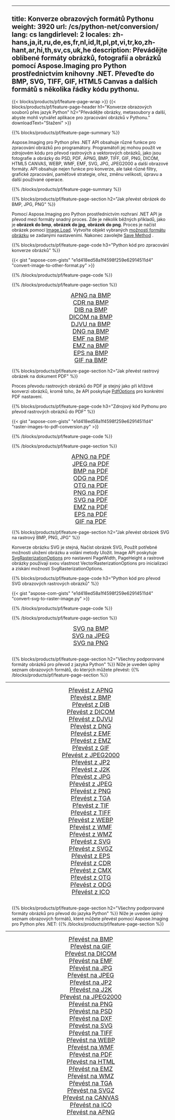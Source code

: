 ﻿
---
title: Konverze obrazových formátů Pythonu 
weight: 3920
url: /cs/python-net/conversion/ 
lang: cs
langdirlevel: 2
locales: zh-hans,ja,it,ru,de,es,fr,nl,id,lt,pl,pt,vi,tr,ko,zh-hant,ar,hi,th,sv,cs,uk,he
description: Převádějte oblíbené formáty obrázků, fotografií a obrázků pomocí Aspose.Imaging pro Python prostřednictvím knihovny .NET. Převeďte do BMP, SVG, TIFF, GIF, HTML5 Canvas a dalších formátů s několika řádky kódu pythonu.
---

{{< blocks/products/pf/feature-page-wrap >}}
{{< blocks/products/pf/feature-page-header h1="Konverze obrazových souborů přes jazyk Python" h2="Převádějte obrázky, metasoubory a další, abyste mohli vytvářet aplikace pro zpracování obrázků v Pythonu." downloadText="Stažení" >}}

{{% blocks/products/pf/feature-page-summary %}}

Aspose.Imaging pro Python přes .NET API obsahuje různé funkce pro zpracování obrázků pro programátory. Programátoři jej mohou použít ve zdrojovém kódu pro převod rastrových a vektorových obrázků, jako jsou fotografie a obrázky do PSD, PDF, APNG, BMP, TIFF, GIF, PNG, DICOM, HTML5 CANVAS, WEBP, WMF, EMF, SVG, JPG, JPEG2000 a další obrazové formáty. API obsahuje nejen funkce pro konverze, ale také různé filtry, grafické zpracování, paměťové strategie, ořez, změnu velikosti, úpravu a další používané operace.

{{% /blocks/products/pf/feature-page-summary  %}}

{{% blocks/products/pf/feature-page-section  h2="Jak převést obrázek do BMP, JPG, PNG" %}}

Pomocí Aspose.Imaging pro Python prostřednictvím rozhraní .NET API je převod mezi formáty snadný proces. Zde je několik běžných příkladů, jako je **obrázek do bmp**, **obrázek do jpg**, **obrázek do png**. Proces je načíst obrázek pomocí [Image.Load](https://apireference.aspose.com/imaging/net/aspose.imaging/image/methods/load). Vytvořte objekt vybraných [možností formátu obrázku](https://apireference.aspose.com/imaging/net/aspose.imaging.imageoptions) se zadanými nastaveními. Nakonec zavolejte [Save Method](https://apireference.aspose.com/imaging/net/aspose.imaging.image/save/methods/4) .

{{% blocks/products/pf/feature-page-code h3="Python kód pro zpracování konverze obrázků" %}}

{{< gist "aspose-com-gists" "e1d418ed58a1f4598f259e62914511d4" "convert-image-to-other-format.py" >}}

{{% /blocks/products/pf/feature-page-code  %}}

{{% /blocks/products/pf/feature-page-section %}}

<div class="container-fluid productfamilypage bg-gray">
    <div class="convertypes bg-gray agp-content section">
        <div class="container">
		<div class="row other-converters" style="gap: 10px;font-size: 19px;text-align:center;">
		   <div class="col-md-2 other-converter remove-lp remove-rp">
		      <a href="/imaging/cs/python-net/conversion/apng-to-bmp/" style="padding:15px;">APNG na BMP</a>
		   </div>
		   <div class="col-md-2 other-converter remove-lp remove-rp">
		      <a href="/imaging/cs/python-net/conversion/cdr-to-bmp/" style="padding:15px;">CDR na BMP</a>
		   </div>
		   <div class="col-md-2 other-converter remove-lp remove-rp">
		      <a href="/imaging/cs/python-net/conversion/dib-to-bmp/" style="padding:15px;">DIB na BMP</a>
		   </div>
		   <div class="col-md-2 other-converter remove-lp remove-rp">
		      <a href="/imaging/cs/python-net/conversion/dicom-to-bmp/" style="padding:15px;">DICOM na BMP</a>
		   </div>
 		   <div class="col-md-2 other-converter remove-lp remove-rp">
		      <a href="/imaging/cs/python-net/conversion/djvu-to-bmp/" style="padding:15px;">DJVU na BMP</a>
		   </div>
		   <div class="col-md-2 other-converter remove-lp remove-rp">
		      <a href="/imaging/cs/python-net/conversion/dng-to-bmp/" style="padding:15px;">DNG na BMP</a>
		   </div>
		   <div class="col-md-2 other-converter remove-lp remove-rp">
		      <a href="/imaging/cs/python-net/conversion/emf-to-bmp/" style="padding:15px;">EMF na BMP</a>
		   </div>
		   <div class="col-md-2 other-converter remove-lp remove-rp">
		      <a href="/imaging/cs/python-net/conversion/emz-to-bmp/" style="padding:15px;">EMZ na BMP</a>
		   </div>
		   <div class="col-md-2 other-converter remove-lp remove-rp">
		      <a href="/imaging/cs/python-net/conversion/eps-to-bmp/" style="padding:15px;">EPS na BMP</a>
		   </div>
		   <div class="col-md-2 other-converter remove-lp remove-rp">
		      <a href="/imaging/cs/python-net/conversion/gif-to-bmp/" style="padding:15px;">GIF na BMP</a>
		   </div>
		</div>
	</div>
    </div>
</div>

{{% blocks/products/pf/feature-page-section  h2="Jak převést rastrový obrázek na dokument PDF" %}}

Proces převodu rastrových obrázků do PDF je stejný jako při křížové konverzi obrázků, kromě toho, že API poskytuje [PdfOptions](https://apireference.aspose.com/imaging/net/aspose.imaging.imageoptions/pdfoptions) pro konkrétní PDF nastavení.

{{% blocks/products/pf/feature-page-code h3="Zdrojový kód Pythonu pro převod rastrových obrázků do PDF" %}}

{{< gist "aspose-com-gists" "e1d418ed58a1f4598f259e62914511d4" "raster-images-to-pdf-conversion.py" >}}

{{% /blocks/products/pf/feature-page-code  %}}

{{% /blocks/products/pf/feature-page-section %}}

<div class="container-fluid productfamilypage bg-gray">
    <div class="convertypes bg-gray agp-content section">
        <div class="container">
		<div class="row other-converters" style="gap: 10px;font-size: 19px;text-align:center;">
		   <div class="col-md-2 other-converter remove-lp remove-rp">
		      <a href="/imaging/cs/python-net/conversion/apng-to-PDF/" style="padding:15px;">APNG na PDF</a>
		   </div>
		   <div class="col-md-2 other-converter remove-lp remove-rp">
		      <a href="/imaging/cs/python-net/conversion/jpeg-to-PDF/" style="padding:15px;">JPEG na PDF</a>
		   </div>
		   <div class="col-md-2 other-converter remove-lp remove-rp">
		      <a href="/imaging/cs/python-net/conversion/bmp-to-PDF/" style="padding:15px;">BMP na PDF</a>
		   </div>
		   <div class="col-md-2 other-converter remove-lp remove-rp">
		      <a href="/imaging/cs/python-net/conversion/odg-to-PDF/" style="padding:15px;">ODG na PDF</a>
		   </div>
 		   <div class="col-md-2 other-converter remove-lp remove-rp">
		      <a href="/imaging/cs/python-net/conversion/otg-to-PDF/" style="padding:15px;">OTG na PDF</a>
		   </div>
		   <div class="col-md-2 other-converter remove-lp remove-rp">
		      <a href="/imaging/cs/python-net/conversion/png-to-PDF/" style="padding:15px;">PNG na PDF</a>
		   </div>
		   <div class="col-md-2 other-converter remove-lp remove-rp">
		      <a href="/imaging/cs/python-net/conversion/svg-to-PDF/" style="padding:15px;">SVG na PDF</a>
		   </div>
		   <div class="col-md-2 other-converter remove-lp remove-rp">
		      <a href="/imaging/cs/python-net/conversion/emz-to-PDF/" style="padding:15px;">EMZ na PDF</a>
		   </div>
		   <div class="col-md-2 other-converter remove-lp remove-rp">
		      <a href="/imaging/cs/python-net/conversion/eps-to-PDF/" style="padding:15px;">EPS na PDF</a>
		   </div>
		   <div class="col-md-2 other-converter remove-lp remove-rp">
		      <a href="/imaging/cs/python-net/conversion/gif-to-PDF/" style="padding:15px;">GIF na PDF</a>
		   </div>
		</div>
	</div>
    </div>
</div>

{{% blocks/products/pf/feature-page-section  h2="Jak převést obrázek SVG na rastrový BMP, PNG, JPG" %}}

Konverze obrázku SVG je stejná, Načíst obrázek SVG, Použít potřebné možnosti uložení obrázku a volání metody Uložit. Image API poskytuje [SvgRasterizationOptions](https://apireference.aspose.com/imaging/net/aspose.imaging.imageoptions/svgrasterizationoptions) pro nastavení PageWidth, PageHeight a rastrové obrázky používají svou vlastnost VectorRasterizationOptions pro inicializaci a získání možností SvgRasterizationOptions. 

{{% blocks/products/pf/feature-page-code h3="Python kód pro převod SVG obrazových rastrových obrázků" %}}

{{< gist "aspose-com-gists" "e1d418ed58a1f4598f259e62914511d4" "convert-svg-to-raster-image.py" >}}

{{% /blocks/products/pf/feature-page-code  %}}

{{% /blocks/products/pf/feature-page-section %}}

<div class="container-fluid productfamilypage bg-gray">
    <div class="convertypes bg-gray agp-content section">
        <div class="container">
		<div class="row other-converters" style="gap: 10px;font-size: 19px;text-align:center;">
		   <div class="col-md-2 other-converter remove-lp remove-rp">
		      <a href="/imaging/cs/python-net/conversion/SVG-to-bmp/" style="padding:15px;">SVG na BMP</a>
		   </div>
		   <div class="col-md-2 other-converter remove-lp remove-rp">
		      <a href="/imaging/cs/python-net/conversion/SVG-to-jpeg/" style="padding:15px;">SVG na JPEG</a>
		   </div>
		   <div class="col-md-2 other-converter remove-lp remove-rp">
		      <a href="/imaging/cs/python-net/conversion/SVG-to-png/" style="padding:15px;">SVG na PNG</a>
		   </div>		   
		</div>
	</div>
    </div>
</div>
<br/>

{{% blocks/products/pf/feature-page-section  h2="Všechny podporované formáty obrázků pro převod z jazyka Python" %}}
Níže je uveden úplný seznam obrazových formátů, do kterých můžete převést:
{{% /blocks/products/pf/feature-page-section %}}
<div class="container-fluid productfamilypage bg-gray">
    <div class="convertypes bg-gray agp-content section">
        <div class="container">
                <hr style="margin-left:-20px;"/>
		<div class="row other-converters" style="gap: 10px;font-size: 19px;text-align:center;">
		    <div class='col-md-2 other-converter remove-lp remove-rp'><a href="/imaging/cs/python-net/conversion/from/apng/" style="padding:15px;">Převést z APNG</a></div>
<div class='col-md-2 other-converter remove-lp remove-rp'><a href="/imaging/cs/python-net/conversion/from/bmp/" style="padding:15px;">Převést z BMP</a></div>
<div class='col-md-2 other-converter remove-lp remove-rp'><a href="/imaging/cs/python-net/conversion/from/dib/" style="padding:15px;">Převést z DIB</a></div>
<div class='col-md-2 other-converter remove-lp remove-rp'><a href="/imaging/cs/python-net/conversion/from/dicom/" style="padding:15px;">Převést z DICOM</a></div>
<div class='col-md-2 other-converter remove-lp remove-rp'><a href="/imaging/cs/python-net/conversion/from/djvu/" style="padding:15px;">Převést z DJVU</a></div>
<div class='col-md-2 other-converter remove-lp remove-rp'><a href="/imaging/cs/python-net/conversion/from/dng/" style="padding:15px;">Převést z DNG</a></div>
<div class='col-md-2 other-converter remove-lp remove-rp'><a href="/imaging/cs/python-net/conversion/from/emf/" style="padding:15px;">Převést z EMF</a></div>
<div class='col-md-2 other-converter remove-lp remove-rp'><a href="/imaging/cs/python-net/conversion/from/emz/" style="padding:15px;">Převést z EMZ</a></div>
<div class='col-md-2 other-converter remove-lp remove-rp'><a href="/imaging/cs/python-net/conversion/from/gif/" style="padding:15px;">Převést z GIF</a></div>
<div class='col-md-2 other-converter remove-lp remove-rp'><a href="/imaging/cs/python-net/conversion/from/jpeg2000/" style="padding:15px;">Převést z JPEG2000</a></div>
<div class='col-md-2 other-converter remove-lp remove-rp'><a href="/imaging/cs/python-net/conversion/from/jp2/" style="padding:15px;">Převést z JP2</a></div>
<div class='col-md-2 other-converter remove-lp remove-rp'><a href="/imaging/cs/python-net/conversion/from/j2k/" style="padding:15px;">Převést z J2K</a></div>
<div class='col-md-2 other-converter remove-lp remove-rp'><a href="/imaging/cs/python-net/conversion/from/jpg/" style="padding:15px;">Převést z JPG</a></div>
<div class='col-md-2 other-converter remove-lp remove-rp'><a href="/imaging/cs/python-net/conversion/from/jpeg/" style="padding:15px;">Převést z JPEG</a></div>
<div class='col-md-2 other-converter remove-lp remove-rp'><a href="/imaging/cs/python-net/conversion/from/png/" style="padding:15px;">Převést z PNG</a></div>
<div class='col-md-2 other-converter remove-lp remove-rp'><a href="/imaging/cs/python-net/conversion/from/tga/" style="padding:15px;">Převést z TGA</a></div>
<div class='col-md-2 other-converter remove-lp remove-rp'><a href="/imaging/cs/python-net/conversion/from/tif/" style="padding:15px;">Převést z TIF</a></div>
<div class='col-md-2 other-converter remove-lp remove-rp'><a href="/imaging/cs/python-net/conversion/from/tiff/" style="padding:15px;">Převést z TIFF</a></div>
<div class='col-md-2 other-converter remove-lp remove-rp'><a href="/imaging/cs/python-net/conversion/from/webp/" style="padding:15px;">Převést z WEBP</a></div>
<div class='col-md-2 other-converter remove-lp remove-rp'><a href="/imaging/cs/python-net/conversion/from/wmf/" style="padding:15px;">Převést z WMF</a></div>
<div class='col-md-2 other-converter remove-lp remove-rp'><a href="/imaging/cs/python-net/conversion/from/wmz/" style="padding:15px;">Převést z WMZ</a></div>
<div class='col-md-2 other-converter remove-lp remove-rp'><a href="/imaging/cs/python-net/conversion/from/svg/" style="padding:15px;">Převést z SVG</a></div>
<div class='col-md-2 other-converter remove-lp remove-rp'><a href="/imaging/cs/python-net/conversion/from/svgz/" style="padding:15px;">Převést z SVGZ</a></div>
<div class='col-md-2 other-converter remove-lp remove-rp'><a href="/imaging/cs/python-net/conversion/from/eps/" style="padding:15px;">Převést z EPS</a></div>
<div class='col-md-2 other-converter remove-lp remove-rp'><a href="/imaging/cs/python-net/conversion/from/cdr/" style="padding:15px;">Převést z CDR</a></div>
<div class='col-md-2 other-converter remove-lp remove-rp'><a href="/imaging/cs/python-net/conversion/from/cmx/" style="padding:15px;">Převést z CMX</a></div>
<div class='col-md-2 other-converter remove-lp remove-rp'><a href="/imaging/cs/python-net/conversion/from/otg/" style="padding:15px;">Převést z OTG</a></div>
<div class='col-md-2 other-converter remove-lp remove-rp'><a href="/imaging/cs/python-net/conversion/from/odg/" style="padding:15px;">Převést z ODG</a></div>
<div class='col-md-2 other-converter remove-lp remove-rp'><a href="/imaging/cs/python-net/conversion/from/ico/" style="padding:15px;">Převést z ICO</a></div>
                </div>
        </div>
    </div>
</div>
<br/>

{{% blocks/products/pf/feature-page-section  h2="Všechny podporované formáty obrázků pro převod do jazyka Python" %}}
Níže je uveden úplný seznam obrazových formátů, které můžete převést pomocí Aspose.Imaging pro Python přes .NET:
{{% /blocks/products/pf/feature-page-section %}}
<div class="container-fluid productfamilypage bg-gray">
    <div class="convertypes bg-gray agp-content section">
        <div class="container">
	        <hr style="margin-left:-20px;"/>
		<div class="row other-converters" style="gap: 10px;font-size: 19px;text-align:center;">
		    <div class='col-md-2 other-converter remove-lp remove-rp'><a href="/imaging/cs/python-net/conversion/to/bmp/" style="padding:15px;">Převést na BMP</a></div>
<div class='col-md-2 other-converter remove-lp remove-rp'><a href="/imaging/cs/python-net/conversion/to/gif/" style="padding:15px;">Převést na GIF</a></div>
<div class='col-md-2 other-converter remove-lp remove-rp'><a href="/imaging/cs/python-net/conversion/to/dicom/" style="padding:15px;">Převést na DICOM</a></div>
<div class='col-md-2 other-converter remove-lp remove-rp'><a href="/imaging/cs/python-net/conversion/to/emf/" style="padding:15px;">Převést na EMF</a></div>
<div class='col-md-2 other-converter remove-lp remove-rp'><a href="/imaging/cs/python-net/conversion/to/jpg/" style="padding:15px;">Převést na JPG</a></div>
<div class='col-md-2 other-converter remove-lp remove-rp'><a href="/imaging/cs/python-net/conversion/to/jpeg/" style="padding:15px;">Převést na JPEG</a></div>
<div class='col-md-2 other-converter remove-lp remove-rp'><a href="/imaging/cs/python-net/conversion/to/jp2/" style="padding:15px;">Převést na JP2</a></div>
<div class='col-md-2 other-converter remove-lp remove-rp'><a href="/imaging/cs/python-net/conversion/to/j2k/" style="padding:15px;">Převést na J2K</a></div>
<div class='col-md-2 other-converter remove-lp remove-rp'><a href="/imaging/cs/python-net/conversion/to/jpeg2000/" style="padding:15px;">Převést na JPEG2000</a></div>
<div class='col-md-2 other-converter remove-lp remove-rp'><a href="/imaging/cs/python-net/conversion/to/png/" style="padding:15px;">Převést na PNG</a></div>
<div class='col-md-2 other-converter remove-lp remove-rp'><a href="/imaging/cs/python-net/conversion/to/psd/" style="padding:15px;">Převést na PSD</a></div>
<div class='col-md-2 other-converter remove-lp remove-rp'><a href="/imaging/cs/python-net/conversion/to/dxf/" style="padding:15px;">Převést na DXF</a></div>
<div class='col-md-2 other-converter remove-lp remove-rp'><a href="/imaging/cs/python-net/conversion/to/svg/" style="padding:15px;">Převést na SVG</a></div>
<div class='col-md-2 other-converter remove-lp remove-rp'><a href="/imaging/cs/python-net/conversion/to/tiff/" style="padding:15px;">Převést na TIFF</a></div>
<div class='col-md-2 other-converter remove-lp remove-rp'><a href="/imaging/cs/python-net/conversion/to/webp/" style="padding:15px;">Převést na WEBP</a></div>
<div class='col-md-2 other-converter remove-lp remove-rp'><a href="/imaging/cs/python-net/conversion/to/wmf/" style="padding:15px;">Převést na WMF</a></div>
<div class='col-md-2 other-converter remove-lp remove-rp'><a href="/imaging/cs/python-net/conversion/to/pdf/" style="padding:15px;">Převést na PDF</a></div>
<div class='col-md-2 other-converter remove-lp remove-rp'><a href="/imaging/cs/python-net/conversion/to/html/" style="padding:15px;">Převést na HTML</a></div>
<div class='col-md-2 other-converter remove-lp remove-rp'><a href="/imaging/cs/python-net/conversion/to/emz/" style="padding:15px;">Převést na EMZ</a></div>
<div class='col-md-2 other-converter remove-lp remove-rp'><a href="/imaging/cs/python-net/conversion/to/wmz/" style="padding:15px;">Převést na WMZ</a></div>
<div class='col-md-2 other-converter remove-lp remove-rp'><a href="/imaging/cs/python-net/conversion/to/tga/" style="padding:15px;">Převést na TGA</a></div>
<div class='col-md-2 other-converter remove-lp remove-rp'><a href="/imaging/cs/python-net/conversion/to/svgz/" style="padding:15px;">Převést na SVGZ</a></div>
<div class='col-md-2 other-converter remove-lp remove-rp'><a href="/imaging/cs/python-net/conversion/to/canvas/" style="padding:15px;">Převést na CANVAS</a></div>
<div class='col-md-2 other-converter remove-lp remove-rp'><a href="/imaging/cs/python-net/conversion/to/ico/" style="padding:15px;">Převést na ICO</a></div>
<div class='col-md-2 other-converter remove-lp remove-rp'><a href="/imaging/cs/python-net/conversion/to/apng/" style="padding:15px;">Převést na APNG</a></div>
                </div>
        </div>
    </div>
</div>

